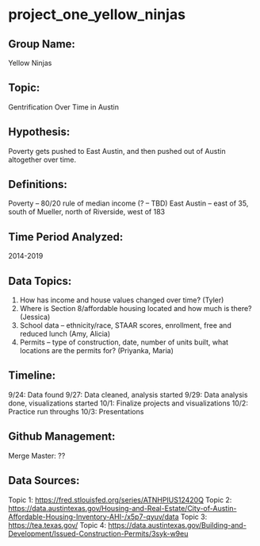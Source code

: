 # project_one_yellow_ninjas


## Group Name: 
Yellow Ninjas

## Topic: 
Gentrification Over Time in Austin

## Hypothesis: 
Poverty gets pushed to East Austin, and then pushed out of Austin altogether over time. 

## Definitions: 
Poverty – 80/20 rule of median income (? – TBD)
East Austin – east of 35, south of Mueller, north of Riverside, west of 183

## Time Period Analyzed: 
2014-2019

## Data Topics:
1. How has income and house values changed over time? (Tyler)
2. Where is Section 8/affordable housing located and how much is there? (Jessica)
3. School data – ethnicity/race, STAAR scores, enrollment, free and reduced lunch (Amy, Alicia)
4. Permits – type of construction, date, number of units built, what locations are the permits for? (Priyanka, Maria)

## Timeline: 
9/24: Data found
9/27: Data cleaned, analysis started
9/29: Data analysis done, visualizations started
10/1: Finalize projects and visualizations
10/2: Practice run throughs
10/3: Presentations

## Github Management:
Merge Master: ??

## Data Sources: 
Topic 1: https://fred.stlouisfed.org/series/ATNHPIUS12420Q
Topic 2: https://data.austintexas.gov/Housing-and-Real-Estate/City-of-Austin-Affordable-Housing-Inventory-AHI-/x5p7-qyuv/data
Topic 3: https://tea.texas.gov/
Topic 4: https://data.austintexas.gov/Building-and-Development/Issued-Construction-Permits/3syk-w9eu

